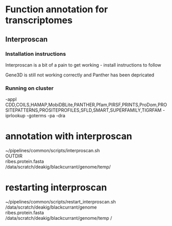 # Function annotation for transcriptomes

## Interproscan

### Installation instructions
Interproscan is a bit of a pain to get working - install instructions to follow

Gene3D is still not working correctly and Panther has been depricated
### Running on cluster



 -appl CDD,COILS,HAMAP,MobiDBLite,PANTHER,Pfam,PIRSF,PRINTS,ProDom,PROSITEPATTERNS,PROSITEPROFILES,SFLD,SMART,SUPERFAMILY,TIGRFAM
 -iprlookup
 -goterms
 -pa
 -dra

# annotation with interproscan
~/pipelines/common/scripts/interproscan.sh \
 OUTDIR \
 ribes.protein.fasta \
  /data/scratch/deakig/blackcurrant/genome/temp/

# restarting interproscan
 ~/pipelines/common/scripts/restart_interproscan.sh \
  /data/scratch/deakig/blackcurrant/genome \
  ribes.protein.fasta \
  /data/scratch/deakig/blackcurrant/genome/temp /
  
